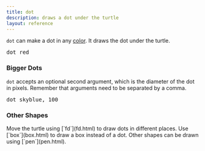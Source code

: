 ```yaml
---
title: dot
description: draws a dot under the turtle
layout: reference
---
```


`dot` can make a dot in any <a href="colors.html">color</a>.
It draws the dot under the turtle.

<pre class="jumbo">
dot <span data-dfn="color">red</span>
</pre>

<script type="demo" height=99>
demo ->
  pause 1
  dot red
  pause 1
  label 'red circle &rarr;', 'left'
  pause 1
  speed 0.2
  animate
    opacity: .3
</script>

<h3>Bigger Dots</h3>

`dot` accepts an optional second argument, which is the diameter of
the dot in pixels.  Remember that arguments need to be separated by
a comma.

<pre class="jumbo">
dot <span data-dfn="color">skyblue</span><span data-note="comma">,</span>&nbsp;<span data-dfn="size">100</span>
</pre>

<script type="demo">
demo ->
  pause 1
  dot skyblue, 100
  pause 2
  plan ->
    p = new Pencil
    p.jump -50, 15
    p.pen black, 0.7
    p.bk 30
    p.jump 0, 15
    p.slide 50
    p.label '100 px', 'top'
    p.slide 50
    p.jump 0, 15
    p.bk 30
    p.pen null
    p.slide -50, 15
    remove p
  speed 0.2
  animate opacity: .3
</script>

<h3>Other Shapes</h3>

<p>Move the turtle using [`fd`](fd.html) to draw dots in
different places.  Use [`box`](box.html) to draw a box
instead of a dot. Other shapes can be drawn using
[`pen`](pen.html).
